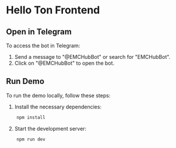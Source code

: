 # Hello Ton Frontend

## Open in Telegram

To access the bot in Telegram:

1. Send a message to "@EMCHubBot" or search for "EMCHubBot".
2. Click on "@EMCHubBot" to open the bot.

## Run Demo

To run the demo locally, follow these steps:

1. Install the necessary dependencies:

```sh
    npm install
```

2. Start the development server:

```sh
    npm run dev

```
